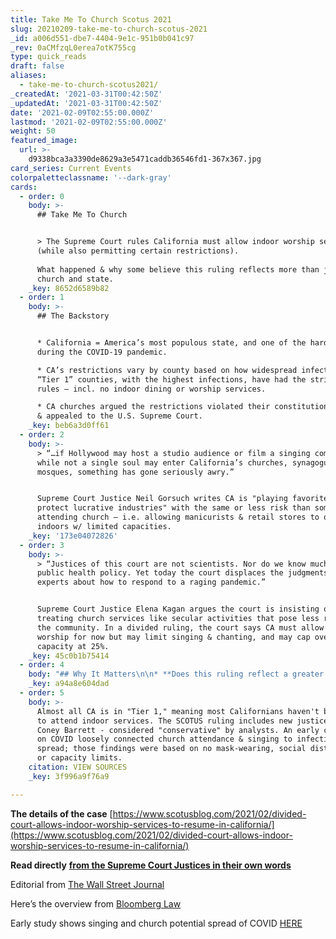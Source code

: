 ```yaml
---
title: Take Me To Church Scotus 2021
slug: 20210209-take-me-to-church-scotus-2021
_id: a006d551-dbe7-4404-9e1c-951b0b041c97
_rev: 0aCMfzqL0erea7otK755cg
type: quick_reads
draft: false
aliases:
  - take-me-to-church-scotus2021/
_createdAt: '2021-03-31T00:42:50Z'
_updatedAt: '2021-03-31T00:42:50Z'
date: '2021-02-09T02:55:00.000Z'
lastmod: '2021-02-09T02:55:00.000Z'
weight: 50
featured_image:
  url: >-
    d9338bca3a3390de8629a3e5471caddb36546fd1-367x367.jpg
card_series: Current Events
colorpaletteclassname: '--dark-gray'
cards:
  - order: 0
    body: >-
      ## Take Me To Church


      > The Supreme Court rules California must allow indoor worship services
      (while also permitting certain restrictions).  
        
      What happened & why some believe this ruling reflects more than just
      church and state.
    _key: 8652d6589b82
  - order: 1
    body: >-
      ## The Backstory


      * California = America’s most populous state, and one of the hardest-hit
      during the COVID-19 pandemic.

      * CA’s restrictions vary by county based on how widespread infection is.
      “Tier 1” counties, with the highest infections, have had the strictest
      rules – incl. no indoor dining or worship services.

      * CA churches argued the restrictions violated their constitutional rights
      & appealed to the U.S. Supreme Court.
    _key: beb6a3d0ff61
  - order: 2
    body: >-
      > “…if Hollywood may host a studio audience or film a singing competition
      while not a single soul may enter California’s churches, synagogues, and
      mosques, something has gone seriously awry.”


      Supreme Court Justice Neil Gorsuch writes CA is "playing favorites ... to
      protect lucrative industries" with the same or less risk than someone
      attending church – i.e. allowing manicurists & retail stores to operate
      indoors w/ limited capacities.
    _key: '173e04072826'
  - order: 3
    body: >-
      > “Justices of this court are not scientists. Nor do we know much about
      public health policy. Yet today the court displaces the judgments of
      experts about how to respond to a raging pandemic.”


      Supreme Court Justice Elena Kagan argues the court is insisting on
      treating church services like secular activities that pose less risk to
      the community. In a divided ruling, the court says CA must allow indoor
      worship for now but may limit singing & chanting, and may cap overall
      capacity at 25%.
    _key: 45c0b1b75414
  - order: 4
    body: "## Why It Matters\n\n* **Does this ruling reflect a greater legal or social trend? Two points to consider:**\n* _“…the orders marked a_\_**_new display of the eagerness of the court’s conservative wing_**\__to protect religious rights even when officials say public health is at stake.”_ Bloomberg Law\n* _“**Politicians are increasingly trying to restrict core American liberties**, and the courts are a last line of defense.”_ The Wall Street Journal (op-ed)"
    _key: a94a8e604dad
  - order: 5
    body: >-
      Almost all CA is in "Tier 1," meaning most Californians haven't been able
      to attend indoor services. The SCOTUS ruling includes new justice Amy
      Coney Barrett - considered "conservative" by analysts. An early case study
      on COVID loosely connected church attendance & singing to infection
      spread; those findings were based on no mask-wearing, social distancing,
      or capacity limits.
    citation: VIEW SOURCES
    _key: 3f996a9f76a9

---
```

**The details of the case** [https://www.scotusblog.com/2021/02/divided-court-allows-indoor-worship-services-to-resume-in-california/](https://www.scotusblog.com/2021/02/divided-court-allows-indoor-worship-services-to-resume-in-california/)

**Read directly** [**from the Supreme Court Justices in their own words**](https://www.supremecourt.gov/opinions/20pdf/20a136_bq7c.pdf)

Editorial from [The Wall Street Journal](https://www.wsj.com/articles/the-supreme-court-steps-up-again-11612734675)

Here’s the overview from [Bloomberg Law](https://news.bloomberglaw.com/us-law-week/supreme-court-lets-some-california-churches-hold-indoor-services)

Early study shows singing and church potential spread of COVID [HERE](https://www.cdc.gov/mmwr/volumes/69/wr/mm6914e1.htm)